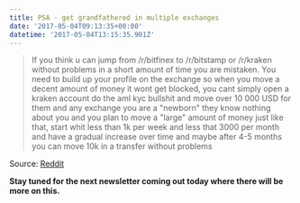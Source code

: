 ```yaml
---
title: PSA - get grandfathered in multiple exchanges
date: '2017-05-04T09:13:35+00:00'
datetime: '2017-05-04T13:15:35.901Z'
---
```

<blockquote>If you think u can jump from /r/bitfinex to /r/bitstamp or /r/kraken without problems in a short amount of time you are mistaken. You need to build up your profile on the exchange so when you move a decent amount of money it wont get blocked, you cant simply open a kraken account do the aml kyc bullshit and move over 10 000 USD for them and any exchange you are a "newborn" they know nothing about you and you plan to move a "large" amount of money just like that, start whit less than 1k per week and less that 3000 per month and have a gradual increase over time and maybe after 4-5 months you can move 10k in a transfer without problems</blockquote>

Source: [Reddit](https://www.reddit.com/r/BitcoinMarkets/comments/696k2u/psa_build_a_profile_with_several_exchanges_ahead/)

**Stay tuned for the next newsletter coming out today where there will be more on this.**